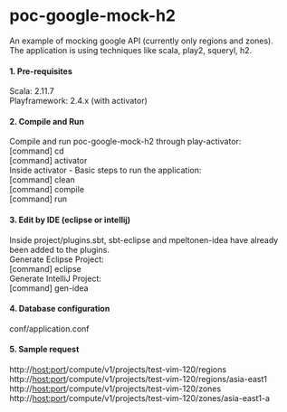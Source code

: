 # poc-google-mock-h2

An example of mocking google API (currently only regions and zones).</br>
The application is using techniques like scala, play2, squeryl, h2.

#### 1. Pre-requisites
Scala: 2.11.7</br>
Playframework: 2.4.x (with activator)</br>

#### 2. Compile and Run
Compile and run poc-google-mock-h2 through play-activator:</br>
[command] cd <Root folder of poc-google-mock-h2></br>
[command] activator</br>
Inside activator - Basic steps to run the application:</br>
[command] clean</br>
[command] compile</br>
[command] run

#### 3. Edit by IDE (eclipse or intellij)
Inside project/plugins.sbt, sbt-eclipse and mpeltonen-idea have already been added to the plugins.</br>
Generate Eclipse Project:</br>
[command] eclipse</br>
Generate IntelliJ Project:</br>
[command] gen-idea

#### 4. Database configuration
conf/application.conf

#### 5. Sample request
http://<host:port>/compute/v1/projects/test-vim-120/regions</br>
http://<host:port>/compute/v1/projects/test-vim-120/regions/asia-east1</br>
http://<host:port>/compute/v1/projects/test-vim-120/zones</br>
http://<host:port>/compute/v1/projects/test-vim-120/zones/asia-east1-a

